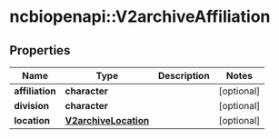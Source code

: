 # ncbiopenapi::V2archiveAffiliation


## Properties
Name | Type | Description | Notes
------------ | ------------- | ------------- | -------------
**affiliation** | **character** |  | [optional] 
**division** | **character** |  | [optional] 
**location** | [**V2archiveLocation**](v2archiveLocation.md) |  | [optional] 


